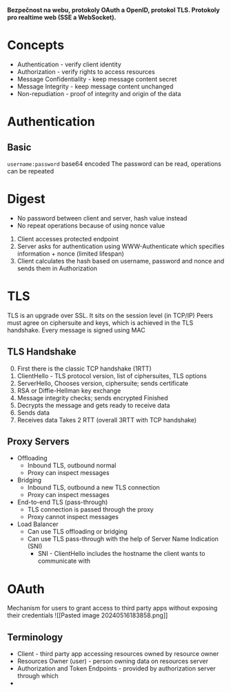 **Bezpečnost na webu, protokoly OAuth a OpenID, protokol TLS. Protokoly pro realtime web (SSE a WebSocket).**

# Concepts
- Authentication - verify client identity
- Authorization - verify rights to access resources
- Message Confidentiality - keep message content secret
- Message Integrity - keep message content unchanged
- Non-repudiation - proof of integrity and origin of the data
# Authentication
## Basic
`username:password` base64 encoded
The password can be read, operations can be repeated
# Digest
- No password between client and server, hash value instead
- No repeat operations because of using nonce value
1. Client accesses protected endpoint
2. Server asks for authentication using WWW-Authenticate which specifies information + nonce (limited lifespan)
3. Client calculates the hash based on username, password and nonce and sends them in Authorization

# TLS
TLS is an upgrade over SSL. It sits on the session level (in TCP/IP)
Peers must agree on ciphersuite and keys, which is achieved in the TLS handshake. Every message is signed using MAC

## TLS Handshake
0. First there is the classic TCP handshake (1RTT)
1. ClientHello - TLS protocol version, list of ciphersuites, TLS options
2. ServerHello, Chooses version, ciphersuite; sends certificate
3. RSA or Diffie-Hellman key exchange
4. Message integrity checks; sends encrypted Finished
5. Decrypts the message and gets ready to receive data
6. Sends data
7. Receives data
Takes 2 RTT (overall 3RTT with TCP handshake)
## Proxy Servers
- Offloading
	- Inbound TLS, outbound normal
	- Proxy can inspect messages
- Bridging
	- Inbound TLS, outbound a new TLS connection
	- Proxy can inspect messages
- End-to-end TLS (pass-through)
	- TLS connection is passed through the proxy
	- Proxy cannot inspect messages
- Load Balancer
	- Can use TLS offloading or bridging
	- Can use TLS pass-through with the help of Server Name Indication (SNI)
		- SNI - ClientHello includes the hostname the client wants to communicate with

# OAuth
Mechanism for users to grant access to third party apps without exposing their credentials
![[Pasted image 20240516183858.png]]

## Terminology
- Client - third party app accessing resources owned by resource owner
- Resources Owner (user) - person owning data on resources server
- Authorization and Token Endpoints - provided by authorization server through which 
- 